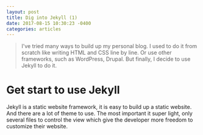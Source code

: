 ```yaml
---
layout: post
title: Dig into Jekyll (1)
date: 2017-08-15 10:30:23 -0400
categories: articles
---
```


> I've tried many ways to build up my personal blog. I used to do it from scratch like writing HTML and CSS line by line. Or use other frameworks, such as WordPress, Drupal. But finally, I decide to use Jekyll to do it.


# Get start to use Jekyll
Jekyll is a static website framework, it is easy to build up a static website. And there are a lot of theme to use. The most important it super light, only several files to control the view which give the developer more freedom to customize their website.